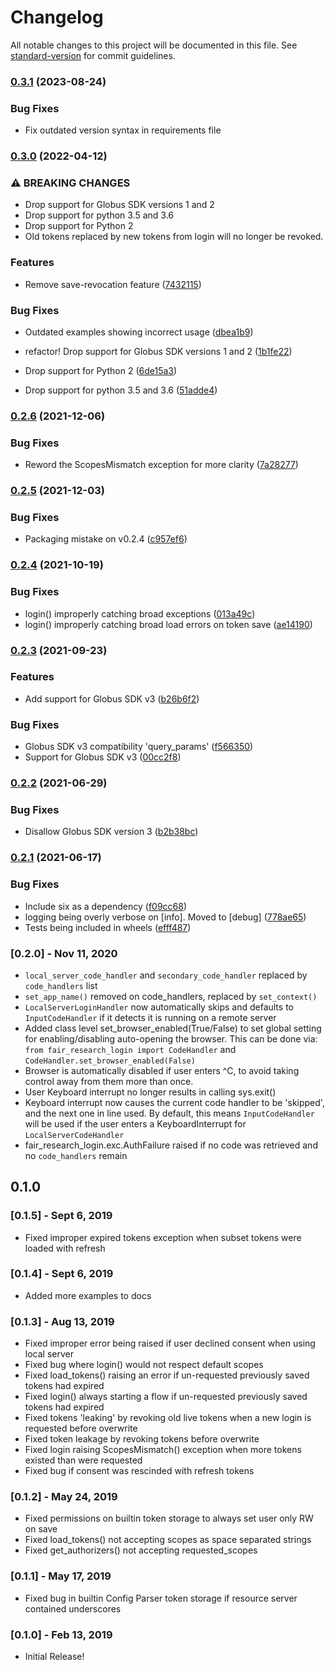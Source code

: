 # Changelog

All notable changes to this project will be documented in this file. See [standard-version](https://github.com/conventional-changelog/standard-version) for commit guidelines.


### [0.3.1](https://github.com/fair-research/native-login/compare/v0.3.0...v0.3.1) (2023-08-24)

### Bug Fixes

* Fix outdated version syntax in requirements file

### [0.3.0](https://github.com/fair-research/native-login/compare/v0.2.6...v0.3.0) (2022-04-12)


### ⚠ BREAKING CHANGES

* Drop support for Globus SDK versions 1 and 2
* Drop support for python 3.5 and 3.6
* Drop support for Python 2
* Old tokens replaced by new tokens from login will no
longer be revoked.

### Features

* Remove save-revocation feature ([7432115](https://github.com/fair-research/native-login/commit/7432115c154f619ae5d156b43ad4be6c4746ad14))


### Bug Fixes

* Outdated examples showing incorrect usage ([dbea1b9](https://github.com/fair-research/native-login/commit/dbea1b9056de295f653e46bbc339c8fde71f24ff))


* refactor! Drop support for Globus SDK versions 1 and 2 ([1b1fe22](https://github.com/fair-research/native-login/commit/1b1fe229c55dd588be4cfe41bc330d9955f1a5fc))
* Drop support for Python 2 ([6de15a3](https://github.com/fair-research/native-login/commit/6de15a3d2e0a18afd2ff9af6cd9efd12297eb98a))
* Drop support for python 3.5 and 3.6 ([51adde4](https://github.com/fair-research/native-login/commit/51adde42ec64d5417dbf75b8f9d8b8796fe59fa8))

### [0.2.6](https://github.com/fair-research/native-login/compare/v0.2.5...v0.2.6) (2021-12-06)


### Bug Fixes

* Reword the ScopesMismatch exception for more clarity ([7a28277](https://github.com/fair-research/native-login/commit/7a282779ed6f1e363a88edd0b89c097679094ec4))

### [0.2.5](https://github.com/fair-research/native-login/compare/v0.2.4...v0.2.5) (2021-12-03)


### Bug Fixes

* Packaging mistake on v0.2.4 ([c957ef6](https://github.com/fair-research/native-login/commit/c957ef6655001449eefe31af3dda1e9ff04eb81c))

### [0.2.4](https://github.com/fair-research/native-login/compare/v0.2.3...v0.2.4) (2021-10-19)


### Bug Fixes

* login() improperly catching broad exceptions ([013a49c](https://github.com/fair-research/native-login/commit/013a49c7135ca14e0982503f133a63fc2a261490))
* login() improperly catching broad load errors on token save ([ae14190](https://github.com/fair-research/native-login/commit/ae141908d839089185f21001422cd8a1980370d5))

### [0.2.3](https://github.com/fair-research/native-login/compare/v0.2.2...v0.2.3) (2021-09-23)


### Features

* Add support for Globus SDK v3 ([b26b6f2](https://github.com/fair-research/native-login/commit/b26b6f230aecbdd281d6011ed1c0624c39e60118))


### Bug Fixes

* Globus SDK v3 compatibility 'query_params' ([f566350](https://github.com/fair-research/native-login/commit/f566350f6baf5b5527587a30d94ca15d947b0aa6))
* Support for Globus SDK v3 ([00cc2f8](https://github.com/fair-research/native-login/commit/00cc2f8fae8c0c07709217b1a27f376d36cad4bb))

### [0.2.2](https://github.com/fair-research/native-login/compare/v0.2.1...v0.2.2) (2021-06-29)


### Bug Fixes

* Disallow Globus SDK version 3 ([b2b38bc](https://github.com/fair-research/native-login/commit/b2b38bc4f650ba1ac4e74549fd5abc11a3e606aa))

### [0.2.1](https://github.com/fair-research/native-login/compare/v0.2.0...v0.2.1) (2021-06-17)


### Bug Fixes

* Include six as a dependency ([f09cc68](https://github.com/fair-research/native-login/commit/f09cc68c9e26f1b3d2ef2ea5f1d3096771b231d1))
* logging being overly verbose on [info]. Moved to [debug] ([778ae65](https://github.com/fair-research/native-login/commit/778ae65e4ca108b4fc65222a3c464cf0a50e910f))
* Tests being included in wheels ([efff487](https://github.com/fair-research/native-login/commit/efff487caab6b2c8d8134c5d9c8c16fbd6480cce))

### [0.2.0] - Nov 11, 2020

- ``local_server_code_handler`` and ``secondary_code_handler`` replaced by ``code_handlers`` list
- ``set_app_name()`` removed on code_handlers, replaced by ``set_context()``
- ``LocalServerLoginHandler`` now automatically skips and defaults to ``InputCodeHandler``
  if it detects it is running on a remote server
- Added class level set_browser_enabled(True/False) to set global
  setting for enabling/disabling auto-opening the browser. This can
  be done via: `from fair_research_login import CodeHandler` and
  `CodeHandler.set_browser_enabled(False)`
- Browser is automatically disabled if user enters ^C, to avoid taking control away from them more than once.
- User Keyboard interrupt no longer results in calling sys.exit()
- Keyboard interrupt now causes the current code handler to be 'skipped', and the next one in line used.
  By default, this means ``InputCodeHandler`` will be used if the user enters a KeyboardInterrupt for
  ``LocalServerCodeHandler``
- fair_research_login.exc.AuthFailure raised if no code was retrieved and no ``code_handlers`` remain


## 0.1.0

### [0.1.5] - Sept 6, 2019

- Fixed improper expired tokens exception when subset tokens were loaded with refresh

### [0.1.4] - Sept 6, 2019

- Added more examples to docs

### [0.1.3] - Aug 13, 2019

- Fixed improper error being raised if user declined consent when using local server
- Fixed bug where login() would not respect default scopes
- Fixed load_tokens() raising an error if un-requested previously saved tokens had expired
- Fixed login() always starting a flow if un-requested previously saved tokens had expired
- Fixed tokens 'leaking' by revoking old live tokens when a new login is requested before overwrite
- Fixed token leakage by revoking tokens before overwrite
- Fixed login raising ScopesMismatch() exception when more tokens existed than were requested
- Fixed bug if consent was rescinded with refresh tokens


### [0.1.2] - May 24, 2019

- Fixed permissions on builtin token storage to always set user only RW on save
- Fixed load_tokens() not accepting scopes as space separated strings
- Fixed get_authorizers() not accepting requested_scopes

### [0.1.1] - May 17, 2019

- Fixed bug in builtin Config Parser token storage if resource server contained underscores

### [0.1.0] - Feb 13, 2019

- Initial Release!